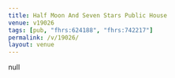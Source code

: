 ```yaml
---
title: Half Moon And Seven Stars Public House
venue: v19026
tags: [pub, "fhrs:624188", "fhrs:742217"]
permalink: /v/19026/
layout: venue
---
```

null
